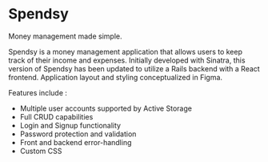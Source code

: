 
# Spendsy

Money management made simple.

Spendsy is a money management application that allows users to keep track of their income and expenses. Initially developed with Sinatra, this version of Spendsy has been updated to utilize a Rails backend with a React frontend. Application layout and styling conceptualized in Figma.

Features include :

- Multiple user accounts supported by Active Storage
- Full CRUD capabilities
- Login and Signup functionality
- Password protection and validation
- Front and backend error-handling 
- Custom CSS 
